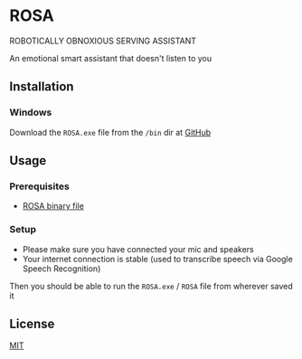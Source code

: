 
# ROSA

ROBOTICALLY OBNOXIOUS SERVING ASSISTANT

An emotional smart assistant that doesn't listen to you

## Installation

### Windows

Download the `ROSA.exe` file from the `/bin` dir at [GitHub](https://github.com/Cornelius-Figgle/ROSA/tree/main/bin)

## Usage

### Prerequisites

- [ROSA binary file](https://github.com/Cornelius-Figgle/ROSA/tree/main/bin)

### Setup

- Please make sure you have connected your mic and speakers
- Your internet connection is stable (used to transcribe speech via Google Speech Recognition)

Then you should be able to run the `ROSA.exe` / `ROSA` file from wherever saved it

## License

[MIT](https://github.com/Cornelius-Figgle/ROSA/blob/main/LICENSE)
